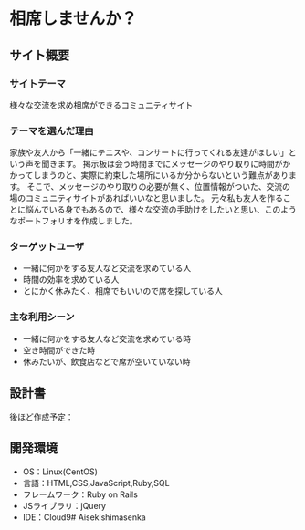 # 相席しませんか？
## サイト概要
### サイトテーマ
様々な交流を求め相席ができるコミュニティサイト
​
### テーマを選んだ理由
家族や友人から「一緒にテニスや、コンサートに行ってくれる友達がほしい」という声を聞きます。
掲示板は会う時間までにメッセージのやり取りに時間がかかってしまうのと、実際に約束した場所にいるか分からないという難点があります。
そこで、メッセージのやり取りの必要が無く、位置情報がついた、交流の場のコミュニティサイトがあればいいなと思いました。
元々私も友人を作ることに悩んでいる身でもあるので、様々な交流の手助けをしたいと思い、このようなポートフォリオを作成しました。
​
### ターゲットユーザ
- 一緒に何かをする友人など交流を求めている人
- 時間の効率を求めている人
- とにかく休みたく、相席でもいいので席を探している人

### 主な利用シーン
- 一緒に何かをする友人など交流を求めている時
- 空き時間ができた時
- 休みたいが、飲食店などで席が空いていない時

## 設計書
後ほど作成予定：
​
## 開発環境
- OS：Linux(CentOS)
- 言語：HTML,CSS,JavaScript,Ruby,SQL
- フレームワーク：Ruby on Rails
- JSライブラリ：jQuery
- IDE：Cloud9# Aisekishimasenka